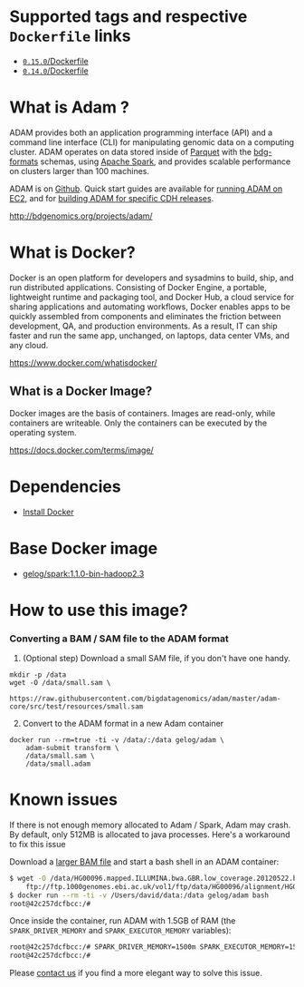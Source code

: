 # Supported tags and respective `Dockerfile` links
- [`0.15.0`/Dockerfile](https://github.com/GELOG/docker-ubuntu-adam/blob/master/0.15.0/Dockerfile)
- [`0.14.0`/Dockerfile](https://github.com/GELOG/docker-ubuntu-adam/blob/master/0.14.0/Dockerfile)
 
# What is Adam ?
ADAM provides both an application programming interface (API) and a command line interface (CLI) for manipulating genomic data on a computing cluster. ADAM operates on data stored inside of [Parquet](http://www.parquet.io/) with the [bdg-formats](http://bdgenomics.org/projects/bdg-formats/) schemas, using [Apache Spark](http://spark.apache.org/), and provides scalable performance on clusters larger than 100 machines.

ADAM is on [Github](https://github.com/bigdatagenomics/adam). Quick start guides are available for [running ADAM on EC2](https://github.com/bigdatagenomics/adam/wiki/Running-ADAM-on-EC2), and for [building ADAM for specific CDH releases](https://github.com/bigdatagenomics/adam/wiki/Running-ADAM-on-CDH-4-or-5).

http://bdgenomics.org/projects/adam/

# What is Docker?
Docker is an open platform for developers and sysadmins to build, ship, and run distributed applications. Consisting of Docker Engine, a portable, lightweight runtime and packaging tool, and Docker Hub, a cloud service for sharing applications and automating workflows, Docker enables apps to be quickly assembled from components and eliminates the friction between development, QA, and production environments. As a result, IT can ship faster and run the same app, unchanged, on laptops, data center VMs, and any cloud.

https://www.docker.com/whatisdocker/

## What is a Docker Image?
Docker images are the basis of containers. Images are read-only, while containers are writeable. Only the containers can be executed by the operating system.

https://docs.docker.com/terms/image/

# Dependencies
* [Install Docker](https://docs.docker.com/installation/)

# Base Docker image
* [gelog/spark:1.1.0-bin-hadoop2.3](https://registry.hub.docker.com/u/gelog/spark/)

# How to use this image?

### Converting a BAM / SAM file to the ADAM format

1) (Optional step) Download a small SAM file, if you don't have one handy.
```
mkdir -p /data
wget -O /data/small.sam \
    https://raw.githubusercontent.com/bigdatagenomics/adam/master/adam-core/src/test/resources/small.sam
```

2) Convert to the ADAM format in a new Adam container
```
docker run --rm=true -ti -v /data/:/data gelog/adam \
    adam-submit transform \
    /data/small.sam \
    /data/small.adam
```

# Known issues
If there is not enough memory allocated to Adam / Spark, Adam may crash. By default, only 512MB is allocated to java processes. Here's a workaround to fix this issue

Download a [larger BAM file](ftp://ftp.1000genomes.ebi.ac.uk/vol1/ftp/data/HG00096/alignment/HG00096.mapped.ILLUMINA.bwa.GBR.low_coverage.20120522.bam) and start a bash shell in an ADAM container:
```bash
$ wget -O /data/HG00096.mapped.ILLUMINA.bwa.GBR.low_coverage.20120522.bam \
    ftp://ftp.1000genomes.ebi.ac.uk/vol1/ftp/data/HG00096/alignment/HG00096.mapped.ILLUMINA.bwa.GBR.low_coverage.20120522.bam
$ docker run --rm -ti -v /Users/david/data:/data gelog/adam bash
root@42c257dcfbcc:/# 
```

Once inside the container, run ADAM with 1.5GB of RAM (the `SPARK_DRIVER_MEMORY` and `SPARK_EXECUTOR_MEMORY` variables):
```bash
root@42c257dcfbcc:/# SPARK_DRIVER_MEMORY=1500m SPARK_EXECUTOR_MEMORY=1500m adam-submit transform /data/HG00096.chrom20.ILLUMINA.bwa.GBR.low_coverage.20120522.bam /data/hg00096.chrom20.adam
root@42c257dcfbcc:/#
```

Please [contact us](https://gitter.im/GELOG/adamcloud) if you find a more elegant way to solve this issue.
